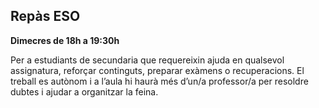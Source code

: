 ## Repàs ESO


**Dimecres de 18h a 19:30h**

Per a estudiants de secundaria que requereixin ajuda en qualsevol assignatura, reforçar continguts, preparar exàmens o recuperacions. El treball es autònom i a l’aula hi haurà més d’un/a professor/a per resoldre dubtes i ajudar a organitzar la feina.
